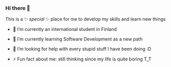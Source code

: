### Hi there 👋

This is a ✨ _special_ ✨ place for me to develop my skills and learn new things 

- 🔭 I’m currently an international student in Finland
- 🌱 I’m currently learning Software Development as a new path
- 🤔 I’m looking for help with every stupid stuff I have been doing :D

- ⚡ Fun fact about me: still thinking since my life is quite boring T_T 

